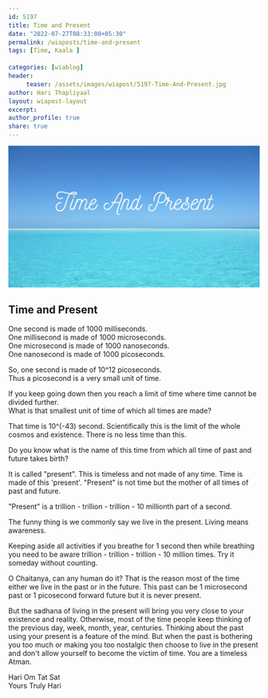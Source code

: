 ```yaml
--- 
id: 5197 
title: Time and Present
date: "2022-07-27T08:33:00+05:30"
permalink: /wiaposts/time-and-present
tags: [Time, Kaala ]    

categories: [wiablog] 
header:
     teaser: /assets/images/wiapost/5197-Time-And-Present.jpg
author: Hari Thapliyaal 
layout: wiapost-layout
excerpt:  
author_profile: true 
share: true 
---
```


![Time and Present](/assets/images/wiapost/5197-Time-And-Present.jpg)      
    
## Time and Present      
    
One second is made of 1000 milliseconds.    
One millisecond is made of 1000 microseconds.    
One microsecond is made of 1000 nanoseconds.    
One nanosecond is made of 1000 picoseconds.    
     
So, one second is made of 10^12 picoseconds.    
Thus a picosecond is a very small unit of time.    
     
If you keep going down then you reach a limit of time where time cannot be divided further.    
What is that smallest unit of time of which all times are made?    
     
That time is 10^(-43) second. Scientifically this is the limit of the whole cosmos and existence. There is no less time than this.    
     
Do you know what is the name of this time from which all time of past and future takes birth?    
     
It is called "present". This is timeless and not made of any time. Time is made of this 'present'. "Present" is not time but the mother of all times of past and future.    
     
"Present" is a trillion - trillion - trillion - 10 millionth part of a second.    
     
The funny thing is we commonly say we live in the present. Living means awareness.    
     
Keeping aside all activities if you breathe for 1 second then while breathing you need to be aware trillion - trillion - trillion - 10 million times. Try it someday without counting.    
     
O Chaitanya, can any human do it? That is the reason most of the time either we live in the past or in the future. This past can be 1 microsecond past or 1 picosecond forward future but it is never present.    
     
But the sadhana of living in the present will bring you very close to your existence and reality. Otherwise, most of the time people keep thinking of the previous day, week, month, year, centuries. Thinking about the past using your present is a feature of the mind. But when the past is bothering you too much or making you too nostalgic then choose to live in the present and don't allow yourself to become the victim of time. You are a timeless Atman.    
     
Hari Om Tat Sat    
Yours Truly Hari    
